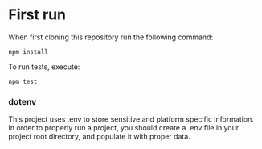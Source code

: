 # First run

When first cloning this repository run the following command:

``npm install``

To run tests, execute:

``npm test``


### dotenv

This project uses .env to store sensitive and platform specific information. In order to properly run a project, you should create a .env file in your project root directory, and populate it with proper data.


